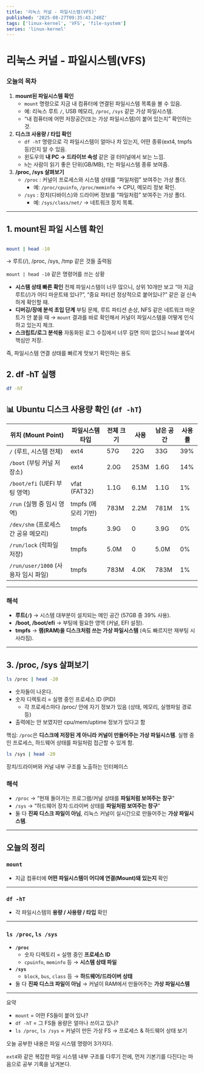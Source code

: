 ```yaml
---
title: '리눅스 커널 - 파일시스템(VFS)'
published: '2025-08-27T09:35:43.240Z'
tags: ['linux-kernel', 'VFS', 'file-system']
series: 'linux-kernel'
---
```


# 리눅스 커널 - 파일시스템(VFS)

### 오늘의 목차

1. **mount된 파일시스템 확인**
   - `mount` 명령으로 지금 내 컴퓨터에 연결된 파일시스템 목록을 볼 수 있음.
   - 예: 리눅스 루트 `/`, USB 메모리, `/proc`, `/sys` 같은 가상 파일시스템.
   - “내 컴퓨터에 어떤 저장공간(또는 가상 파일시스템)이 붙어 있는지” 확인하는 것.
2. **디스크 사용량 / 타입 확인**
   - `df -hT` 명령으로 각 파일시스템이 얼마나 차 있는지, 어떤 종류(ext4, tmpfs 등)인지 알 수 있음.
   - 윈도우의 **내 PC → 드라이브 속성** 같은 걸 터미널에서 보는 느낌.
   - `h`는 사람이 읽기 좋은 단위(GB/MB), `T`는 파일시스템 종류 보여줌.
3. **/proc, /sys 살펴보기**
   - `/proc` : 커널이 프로세스와 시스템 상태를 “파일처럼” 보여주는 가상 폴더.
     - 예: `/proc/cpuinfo`, `/proc/meminfo` → CPU, 메모리 정보 확인.
   - `/sys` : 장치(디바이스)와 드라이버 정보를 “파일처럼” 보여주는 가상 폴더.
     - 예: `/sys/class/net/` → 네트워크 장치 목록.

---

## 1. mount된 파일 시스템 확인

```bash

mount | head -10
```

→ 루트(/), /proc, /sys, /tmp 같은 것들 출력됨

`mount | head -10` 같은 명령어를 쓰는 상황

- **시스템 상태 빠른 확인**
  전체 파일시스템이 너무 많으니, 상위 10개만 보고 “아 지금 루트(/)가 어디 마운트돼 있나?”, “중요 파티션 정상적으로 붙어있나?” 같은 걸 신속하게 확인할 때.
- **디버깅/장애 분석 초입 단계**
  부팅 문제, 루트 파티션 손상, NFS 같은 네트워크 마운트가 안 붙을 때 → `mount` 결과를 바로 확인해서 커널이 파일시스템을 어떻게 인식하고 있는지 체크.
- **스크립트/로그 분석용**
  자동화된 로그 수집에서 너무 길면 의미 없으니 `head` 붙여서 핵심만 저장.

즉, 파일시스템 연결 상태를 빠르게 맛보기 확인하는 용도

## 2. df -hT 실행

```bash
df -hT
```

###

## 📊 Ubuntu 디스크 사용량 확인 (`df -hT`)

| 위치 (Mount Point)                   | 파일시스템 타입     | 전체 크기 | 사용 | 남은 공간 | 사용률 |
| ------------------------------------ | ------------------- | --------- | ---- | --------- | ------ |
| `/` (루트, 시스템 전체)              | ext4                | 57G       | 22G  | 33G       | 39%    |
| `/boot` (부팅 커널 저장소)           | ext4                | 2.0G      | 253M | 1.6G      | 14%    |
| `/boot/efi` (UEFI 부팅 영역)         | vfat (FAT32)        | 1.1G      | 6.1M | 1.1G      | 1%     |
| `/run` (실행 중 임시 영역)           | tmpfs (메모리 기반) | 783M      | 2.2M | 781M      | 1%     |
| `/dev/shm` (프로세스 간 공유 메모리) | tmpfs               | 3.9G      | 0    | 3.9G      | 0%     |
| `/run/lock` (락파일 저장)            | tmpfs               | 5.0M      | 0    | 5.0M      | 0%     |
| `/run/user/1000` (사용자 임시 파일)  | tmpfs               | 783M      | 4.0K | 783M      | 1%     |

---

### 해석

- **루트(`/`)** → 시스템 대부분이 설치되는 메인 공간 (57GB 중 39% 사용).
- **/boot, /boot/efi** → 부팅에 필요한 영역 (커널, EFI 설정).
- **tmpfs** → **램(RAM)을 디스크처럼 쓰는 가상 파일시스템** (속도 빠르지만 재부팅 시 사라짐).

---

## 3. /proc, /sys 살펴보기

```bash
ls /proc | head -20
```

- 숫자들이 나온다.
- 숫자 디렉토리 = 실행 중인 프로세스 ID (PID)
  - 각 프로세스마다 /proc/<PID> 안에 자기 정보가 있음 (상태, 메모리, 실행파일 경로 등)
- 출력에는 안 보였지만 cpu/mem/uptime 정보가 있다고 함

핵심: `/proc`은 **디스크에 저장된 게 아니라 커널이 만들어주는 가상 파일시스템**. 실행 중인 프로세스, 하드웨어 상태를 파일처럼 접근할 수 있게 함.

```bash
ls /sys | head -20
```

장치/드라이버와 커널 내부 구조를 노출하는 인터페이스

### 해석

- `/proc` → “현재 돌아가는 프로그램/커널 상태를 **파일처럼 보여주는 창구**”
- `/sys` → “하드웨어 장치·드라이버 상태를 **파일처럼 보여주는 창구**”
- 둘 다 **진짜 디스크 파일이 아님**, 리눅스 커널이 실시간으로 만들어주는 **가상 파일시스템**.

---

## 오늘의 정리

### `mount`

- 지금 컴퓨터에 **어떤 파일시스템이 어디에 연결(Mount)돼 있는지** 확인

---

### `df -hT`

- 각 파일시스템의 **용량 / 사용량 / 타입** 확인

---

### `ls /proc`, `ls /sys`

- **`/proc`**
  - 숫자 디렉토리 = 실행 중인 **프로세스 ID**
  - `cpuinfo`, `meminfo` 등 → **시스템 상태 파일**
- **`/sys`**
  - `block`, `bus`, `class` 등 → **하드웨어/드라이버 상태**
- 둘 다 **진짜 디스크 파일이 아님** → 커널이 RAM에서 만들어주는 **가상 파일시스템**

---

요약

- `mount` = 어떤 FS들이 붙어 있나?
- `df -hT` = 그 FS들 용량은 얼마나 쓰이고 있나?
- `ls /proc`, `ls /sys` = 커널이 만든 가상 FS → 프로세스 & 하드웨어 상태 보기

오늘 공부한 내용은 파일 시스템 명령어 3가지다.

`ext4`와 같은 복잡한 파일 시스템 내부 구조를 다루기 전에, 먼저 기본기를 다진다는 마음으로 공부 기록을 남겨본다.
